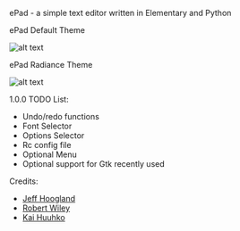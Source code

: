 ePad - a simple text editor written in Elementary and Python

ePad Default Theme

![alt text](http://www.jeffhoogland.com/wp-content/uploads/2010/10/Selection_127.png "ePad Default theme")

ePad Radiance Theme

![alt text](http://i.imgur.com/fWF1vEI.png "ePad Radiance Theme")

1.0.0 TODO List:
- Undo/redo functions
- Font Selector
- Options Selector
- Rc config file
- Optional Menu
- Optional support for Gtk recently used

Credits: 
- [Jeff Hoogland](http://www.jeffhoogland.com/)
- [Robert Wiley](https://github.com/rbtylee)
- [Kai Huuhko](https://github.com/kaihu)
